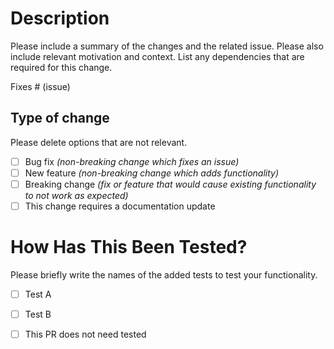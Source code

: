 # Description

Please include a summary of the changes and the related issue. Please also
include relevant motivation and context. List any dependencies that are required
for this change.

Fixes # (issue)

## Type of change

Please delete options that are not relevant.

- [ ] Bug fix *(non-breaking change which fixes an issue)*
- [ ] New feature *(non-breaking change which adds functionality)*
- [ ] Breaking change *(fix or feature that would cause existing functionality to
  not work as expected)*
- [ ] This change requires a documentation update

# How Has This Been Tested?

Please briefly write the names of the added tests to test your functionality.

- [ ] Test A
- [ ] Test B

- [ ] This PR does not need tested
